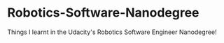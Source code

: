 # Robotics-Software-Nanodegree
Things I learnt in the Udacity's Robotics Software Engineer Nanodegree!
